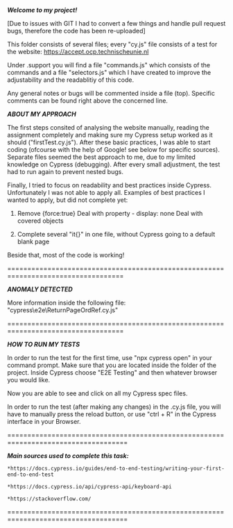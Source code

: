 ***Welcome to my project!***

[Due to issues with GIT I had to convert a few things and handle pull request bugs, therefore the code has been re-uploaded]

This folder consists of several files; every "cy.js" file consists of a test for the
website: https://accept.ocp.technischeunie.nl 

Under .support you will find a file "commands.js" which consists of the commands and a file "selectors.js" which I have created to improve the adjustability and the readablitiy of this code. 

Any general notes or bugs will be commented inside a file (top). Specific comments
can be found right above the concerned line. 

***ABOUT MY APPROACH***

The first steps consited of analysing the website manually, 
reading the assignment completely and making sure my Cypress setup worked as it should ("firstTest.cy.js").
After these basic practices, I was able to start coding (ofcourse with the help of Google! see below for specific sources).
Separate files seemed the best approach to me, due to my limited knowledge on Cypress (debugging). 
After every small adjustment, the test had to run again to prevent nested bugs. 

Finally, I tried to focus on readability and best practices inside Cypress. Unfortunately I was not able to apply all. 
Examples of best practices I wanted to apply, but did not complete yet:

1) Remove {force:true} 
    Deal with property - display: none
    Deal with covered objects

2) Complete several "it{}" in one file, without Cypress going to a default blank page

Beside that, most of the code is working! 


===================================================================================

***ANOMALY DETECTED***

More information inside the following file: 
"cypress\e2e\ReturnPageOrdRef.cy.js"


===================================================================================

***HOW TO RUN MY TESTS***

In order to run the test for the first time, use "npx cypress open" in your command prompt. Make sure that you are located inside the folder of the project. 
Inside Cypress choose "E2E Testing" and then whatever browser you would like. 

Now you are able to see and click on all my Cypress spec files. 

In order to run the test (after making any changes) in the .cy.js file, you will have to manually press the reload button, or use "ctrl + R" in the Cypress interface in your Browser. 

====================================================================================


***Main sources used to complete this task:*** 

    *https://docs.cypress.io/guides/end-to-end-testing/writing-your-first-end-to-end-test

    *https://docs.cypress.io/api/cypress-api/keyboard-api

    *https://stackoverflow.com/
====================================================================================
